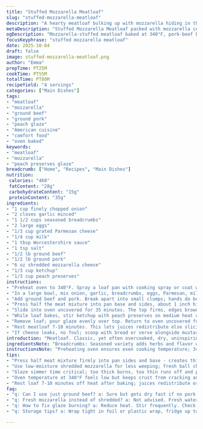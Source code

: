 ```yaml
---
title: "Stuffed Mozzarella Meatloaf"
slug: "stuffed-mozzarella-meatloaf"
description: "A hearty meatloaf bulking up with mozzarella hiding in the center. Tossed onions, garlic, and Parmesan bind the crumbly beef and pork. Ketchup blended with peach preserves replaces the typical tangy glaze. Press the meat mixture firmly around the cheese mound, crucial to avoid melting cheese escapes. Oven routine split into phases. Watch melting cheese, browning crust, firm internal feel. Rest before slicing or it’ll fall apart. Simple substitutions available if pantry gaps hit. Solid for weeknight dinners or weekend experiments."
metaDescription: "Stuffed Mozzarella Meatloaf packed with mozzarella center, blended beef and pork, peach preserves glaze. Oven bake with layered flavors, juicy texture, rich crust."
ogDescription: "Mozzarella-stuffed meatloaf baked at 340°F, pork-beef blend, peach glaze simmers gently, cheese bubbles and crust browns. Rest meatloaf before slicing to hold juices."
focusKeyphrase: "stuffed mozzarella meatloaf"
date: 2025-10-04
draft: false
image: stuffed-mozzarella-meatloaf.png
author: "Emma"
prepTime: PT25M
cookTime: PT55M
totalTime: PT80M
recipeYield: "4 servings"
categories: ["Main Dishes"]
tags:
- "meatloaf"
- "mozzarella"
- "ground beef"
- "ground pork"
- "peach glaze"
- "American cuisine"
- "comfort food"
- "oven baked"
keywords:
- "meatloaf"
- "mozzarella"
- "peach preserves glaze"
breadcrumb: ["Home", "Recipes", "Main Dishes"]
nutrition: 
 calories: "460"
 fatContent: "28g"
 carbohydrateContent: "15g"
 proteinContent: "35g"
ingredients:
- "1 cup finely chopped onion"
- "2 cloves garlic minced"
- "1 1/2 cups seasoned breadcrumbs"
- "2 large eggs"
- "1/3 cup grated Parmesan cheese"
- "1/4 cup milk"
- "1 tbsp Worcestershire sauce"
- "1 tsp salt"
- "1/2 lb ground beef"
- "1/2 lb ground pork"
- "6 oz shredded mozzarella cheese"
- "1/3 cup ketchup"
- "1/3 cup peach preserves"
instructions:
- "Preheat oven to 340°F. Spray a loaf pan with cooking spray or coat with lard if you want extra flavor ; parchment paper lining recommended for easy lift out."
- "In a large bowl, mix onion, garlic, breadcrumbs, eggs, Parmesan, milk, Worcestershire, salt. The mix smells earthy and sharp from Parmesan; coats fingers sticky but not wet."
- "Add ground beef and pork. Break apart into small clumps; hands do best job. Toss gently, keep some crumb bits visible. Overmixing can toughen the loaf; patience matters here."
- "Press half the meat mixture into pan base and sides, about 1 inch high. In the center mound the shredded mozzarella - more than 6 oz can ooze out so moderate. Cover with remaining meat, packing firmly but not squashing air out or it’ll get dense."
- "Slide into oven uncovered for 35 minutes. The top firms, edges brown slightly. Cheese inside begins to bubble, audible pop of melting."
- "While loaf bakes, stir ketchup with peach preserves on medium heat until smooth, shiny, slightly reduced around edges by 5 minutes. Sweetness tames acidity, adds unexpected warmth."
- "Remove loaf; pour glaze evenly over top. Return to oven uncovered for another 25 minutes or until internal temperature hits 160°F. Look for golden crust, juices lightly pooling at sides."
- "Rest meatloaf 7-10 minutes. This lets juices redistribute else slicing turns into disaster. Use parchment sling or spatula to lift carefully, slice against grain in thick slabs."
- "If cheese leaks, no foul; scoop with bread or serve alongside mustard aioli. Loaf keeps well wrapped in fridge then reheated gently on stovetop or oven."
introduction: "Meatloaf. Classic, yet often overcooked, dry, uninspiring. Learned to ditch too much breadcrumb filler, to coax moisture with milk and eggs balanced by sharp Parmesan. Tried ground pork blended in to add richness and fat without greasy heaviness. Found mozzarella hidden center gives blast of molten cheesy bliss during the cut. Grape jelly swapped out for peach preserves, something from a dusty jar found on a whim. Adds fruity undertone not expected but welcomed. Oven temp lowered slightly; 340°F keeps crust from getting too crispy while cheese melts nicely inside. Resting is mandatory to avoid drippy slices. I never skip pan lining; makes pulling loaf out simple, keeps edges intact. Hands on mixing, firm but gentle packing, interrupted baking steps. Trust your nose, touch, sight over timers alone."
ingredientsNote: "Breadcrumbs: Seasoned variety adds herbs and flavor without additional work. If unavailable, use plain breadcrumbs with dash of herb mix. Eggs stabilize meat and aid moisture; fresh ones critical for binding. Parmesan cheese is not optional; it layers nutty saltiness, can sub Pecorino Romano for sharper bite. Milk softens texture, choose whole for creaminess or plant-based for a dairy-free twist. Worcestershire adds umami depth; soy sauce can substitute but reduce salt elsewhere. Ground beef alone can dry out, blending half with ground pork helps keep it tender, pork shoulder preferred for fat content. Mozzarella type matters; go for low-moisture shredded, avoid fresh balls or cheese will weep and flood pan. Glaze switch from grape jelly to peach preserves smoothes sweet finish, apricot jam also works. Pan choice: loaf pan lined with parchment or greased meatloaf pan. Lard or butter over spray enrich crust flavor."
instructionsNote: "Preheating oven ensures even cooking temperature; 340°F slightly lower than usual to avoid dry, cracked crusts. Parchment lining solves tight loaf sticks problem while allowing easy lift-out. Combine ingredients in stages to layer flavors and avoid overmixing, too much breaks meat fibers leading to dense loaf. Pressing half meat mixture up sides creates shell around cheese; prevents melted mozzarella from escaping during bake. Rest period crucial; hot resting lets juices redistribute rather than run out like a river during slicing. Glaze: stir ketchup and peach preserves over medium heat until well combined and just reduced; too thick and it burns on top, too thin and it runs off. Watch loaf surface for firmness before adding sheen glaze, bubbling cheese inside audible sign of nearing done. Always use meat thermometer for final temp; tossing a slice in oven too long means dry loaf. Slice thickly, serve warm to keep cheese gooey and crust crisp. Freeze well wrapped for make ahead meals."
tips:
- "Press half meat mixture firmly into pan sides and base - creates thick shell around mozzarella. Cheese melts violently if escape paths exist. Avoid dense loaf by not squashing air. Hands best for gentle but firm packing."
- "Use low-moisture shredded mozzarella for less weeping; fresh ball cheeses flood pan with water. Amount matters too. 6 ounces max — more makes gooey escape inevitable. Keep eyeball on bubbling cheese sounds for doneness."
- "Glaze simmer time critical; too thick burns, too thin runs off and pools unevenly. Medium heat, stir until shiny and slightly reduced edges. Expect faint fruit aroma from peach preserves. Can swap apricot jam or grape jelly with less sweetness."
- "Oven temperature at 340°F feels low but keeps crust from cracking and drying; crust forms while cheese melts inside. Timing split into two phases; initial bake firms edges and sets shape; second glaze phase adds shine and seals moisture inside."
- "Rest loaf 7-10 minutes off heat after baking; juices redistribute or slice turns runny disaster. Use parchment sling or spatula to lift - loaf fragile before resting. Slicing against grain thickly maintains shape and chewy texture. Refrigerate leftovers tightly wrapped."
faq:
- "q: Can I use just ground beef? a: Sure but gets dry fast if no pork mixed. Pork adds fat and moisture. If using beef only, increase milk or egg slightly. Monitor closely, overcooked beef shrinks and toughens. Consider pork shoulder or fattier beef cuts for balance."
- "q: Fresh mozzarella instead of shredded? a: Not advised. Fresh water content too high, will leak messily and sog loaf base. Shredded low-moisture preferred for controlled melting. If fresh only, dry thoroughly and reduce amount. Expect watery pan and risk flattening loaf shape."
- "q: How to fix glaze burning? a: Reduce heat. Stir frequently. Check thickness early. Too thick blackens fast. Use timer. Swap peach preserves if high sugar jams burn easily. Lower oven rack position can help prevent scorching top surface too soon."
- "q: Storage tips? a: Wrap tight in foil or plastic wrap, fridge up to 4 days. Freeze slices well, thaw gently. Reheat low and slow in oven or stovetop to retain crust and melt cheese without drying. Microwave not ideal but works if urgent; expect soft crust then."

---
```

